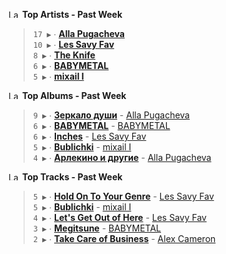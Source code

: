<!--START_LASTFM_ARTISTS:{"period": "7day", "rows": 5}-->
<a href="https://last.fm" target="_blank"><img src="https://user-images.githubusercontent.com/17434202/215290617-e793598d-d7c9-428f-9975-156db1ba89cc.svg" alt="Last.fm Logo" width="18" height="13"/></a> **Top Artists - Past Week**

> `17 ▶️` ∙ **[Alla Pugacheva](https://www.last.fm/music/Alla+Pugacheva)**<br/>
> `10 ▶️` ∙ **[Les Savy Fav](https://www.last.fm/music/Les+Savy+Fav)**<br/>
> `8 ▶️` ∙ **[The Knife](https://www.last.fm/music/The+Knife)**<br/>
> `6 ▶️` ∙ **[BABYMETAL](https://www.last.fm/music/BABYMETAL)**<br/>
> `5 ▶️` ∙ **[mixail I](https://www.last.fm/music/mixail+I)**<br/>
<!--END_LASTFM_ARTISTS-->

<!--START_LASTFM_ALBUMS:{"period": "7day", "rows": 5}-->
<a href="https://last.fm" target="_blank"><img src="https://user-images.githubusercontent.com/17434202/215290617-e793598d-d7c9-428f-9975-156db1ba89cc.svg" alt="Last.fm Logo" width="18" height="13"/></a> **Top Albums - Past Week**

> `9 ▶️` ∙ **[Зеркало души](https://www.last.fm/music/Alla+Pugacheva/%D0%97%D0%B5%D1%80%D0%BA%D0%B0%D0%BB%D0%BE+%D0%B4%D1%83%D1%88%D0%B8)** - [Alla Pugacheva](https://www.last.fm/music/Alla+Pugacheva)<br/>
> `6 ▶️` ∙ **[BABYMETAL](https://www.last.fm/music/BABYMETAL/BABYMETAL)** - [BABYMETAL](https://www.last.fm/music/BABYMETAL)<br/>
> `6 ▶️` ∙ **[Inches](https://www.last.fm/music/Les+Savy+Fav/Inches)** - [Les Savy Fav](https://www.last.fm/music/Les+Savy+Fav)<br/>
> `5 ▶️` ∙ **[Bublichki](https://www.last.fm/music/mixail+I/Bublichki)** - [mixail I](https://www.last.fm/music/mixail+I)<br/>
> `4 ▶️` ∙ **[Арлекино и другие](https://www.last.fm/music/Alla+Pugacheva/%D0%90%D1%80%D0%BB%D0%B5%D0%BA%D0%B8%D0%BD%D0%BE+%D0%B8+%D0%B4%D1%80%D1%83%D0%B3%D0%B8%D0%B5)** - [Alla Pugacheva](https://www.last.fm/music/Alla+Pugacheva)<br/>
<!--END_LASTFM_ALBUMS-->

<!--START_LASTFM_TRACKS:{"period": "7day", "rows": 5}-->
<a href="https://last.fm" target="_blank"><img src="https://user-images.githubusercontent.com/17434202/215290617-e793598d-d7c9-428f-9975-156db1ba89cc.svg" alt="Last.fm Logo" width="18" height="13"/></a> **Top Tracks - Past Week**

> `5 ▶️` ∙ **[Hold On To Your Genre](https://www.last.fm/music/Les+Savy+Fav/_/Hold+On+To+Your+Genre)** - [Les Savy Fav](https://www.last.fm/music/Les+Savy+Fav)<br/>
> `5 ▶️` ∙ **[Bublichki](https://www.last.fm/music/mixail+I/_/Bublichki)** - [mixail I](https://www.last.fm/music/mixail+I)<br/>
> `4 ▶️` ∙ **[Let's Get Out of Here](https://www.last.fm/music/Les+Savy+Fav/_/Let%27s+Get+Out+of+Here)** - [Les Savy Fav](https://www.last.fm/music/Les+Savy+Fav)<br/>
> `3 ▶️` ∙ **[Megitsune](https://www.last.fm/music/BABYMETAL/_/Megitsune)** - [BABYMETAL](https://www.last.fm/music/BABYMETAL)<br/>
> `2 ▶️` ∙ **[Take Care of Business](https://www.last.fm/music/Alex+Cameron/_/Take+Care+of+Business)** - [Alex Cameron](https://www.last.fm/music/Alex+Cameron)<br/>
<!--END_LASTFM_TRACKS-->